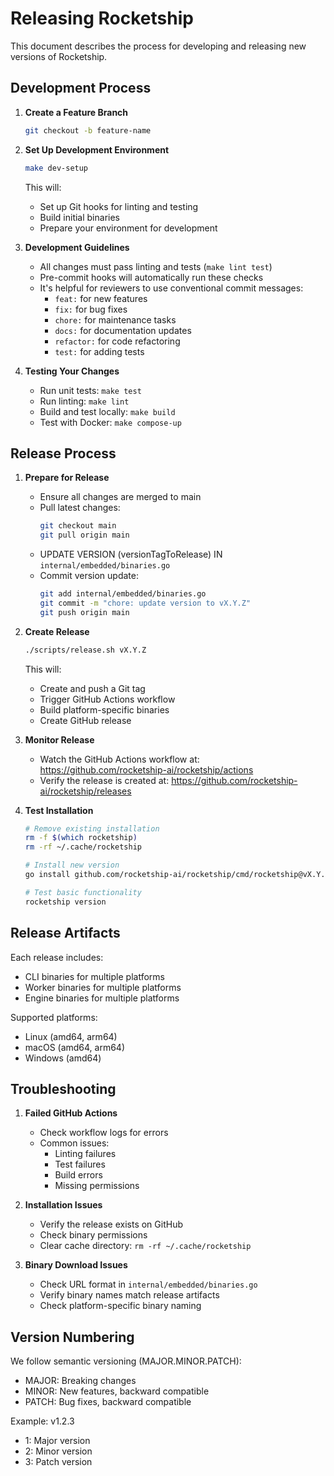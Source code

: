 # Releasing Rocketship

This document describes the process for developing and releasing new versions of Rocketship.

## Development Process

1. **Create a Feature Branch**

   ```bash
   git checkout -b feature-name
   ```

2. **Set Up Development Environment**

   ```bash
   make dev-setup
   ```

   This will:

   - Set up Git hooks for linting and testing
   - Build initial binaries
   - Prepare your environment for development

3. **Development Guidelines**

   - All changes must pass linting and tests (`make lint test`)
   - Pre-commit hooks will automatically run these checks
   - It's helpful for reviewers to use conventional commit messages:
     - `feat:` for new features
     - `fix:` for bug fixes
     - `chore:` for maintenance tasks
     - `docs:` for documentation updates
     - `refactor:` for code refactoring
     - `test:` for adding tests

4. **Testing Your Changes**
   - Run unit tests: `make test`
   - Run linting: `make lint`
   - Build and test locally: `make build`
   - Test with Docker: `make compose-up`

## Release Process

1. **Prepare for Release**

   - Ensure all changes are merged to main
   - Pull latest changes:
     ```bash
     git checkout main
     git pull origin main
     ```
   - UPDATE VERSION (versionTagToRelease) IN `internal/embedded/binaries.go`
   - Commit version update:
     ```bash
     git add internal/embedded/binaries.go
     git commit -m "chore: update version to vX.Y.Z"
     git push origin main
     ```

2. **Create Release**

   ```bash
   ./scripts/release.sh vX.Y.Z
   ```

   This will:

   - Create and push a Git tag
   - Trigger GitHub Actions workflow
   - Build platform-specific binaries
   - Create GitHub release

3. **Monitor Release**

   - Watch the GitHub Actions workflow at:
     https://github.com/rocketship-ai/rocketship/actions
   - Verify the release is created at:
     https://github.com/rocketship-ai/rocketship/releases

4. **Test Installation**

   ```bash
   # Remove existing installation
   rm -f $(which rocketship)
   rm -rf ~/.cache/rocketship

   # Install new version
   go install github.com/rocketship-ai/rocketship/cmd/rocketship@vX.Y.Z

   # Test basic functionality
   rocketship version
   ```

## Release Artifacts

Each release includes:

- CLI binaries for multiple platforms
- Worker binaries for multiple platforms
- Engine binaries for multiple platforms

Supported platforms:

- Linux (amd64, arm64)
- macOS (amd64, arm64)
- Windows (amd64)

## Troubleshooting

1. **Failed GitHub Actions**

   - Check workflow logs for errors
   - Common issues:
     - Linting failures
     - Test failures
     - Build errors
     - Missing permissions

2. **Installation Issues**

   - Verify the release exists on GitHub
   - Check binary permissions
   - Clear cache directory: `rm -rf ~/.cache/rocketship`

3. **Binary Download Issues**
   - Check URL format in `internal/embedded/binaries.go`
   - Verify binary names match release artifacts
   - Check platform-specific binary naming

## Version Numbering

We follow semantic versioning (MAJOR.MINOR.PATCH):

- MAJOR: Breaking changes
- MINOR: New features, backward compatible
- PATCH: Bug fixes, backward compatible

Example: v1.2.3

- 1: Major version
- 2: Minor version
- 3: Patch version
